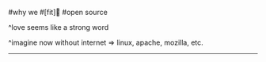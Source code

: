 #why we
#[fit]💝
#open source

^love seems like a strong word

^imagine now without internet
=> linux, apache, mozilla, etc.

---

